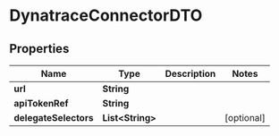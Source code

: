 # DynatraceConnectorDTO

## Properties
Name | Type | Description | Notes
------------ | ------------- | ------------- | -------------
**url** | **String** |  | 
**apiTokenRef** | **String** |  | 
**delegateSelectors** | **List&lt;String&gt;** |  |  [optional]

